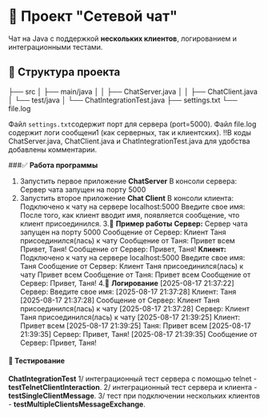 # 📡 Проект "Сетевой чат"

Чат на Java с поддержкой **нескольких клиентов**, логированием и интеграционными тестами.

## 📁 Структура проекта
├── src
│ ├── main/java
│ │ ├── ChatServer.java
│ │ ├── ChatClient.java
│ └── test/java
│ └── ChatIntegrationTest.java
├── settings.txt
└── file.log

Файл `settings.txt`содержит порт для сервера (port=5000).
Файл  file.log содержит логи сообщени1 (как серверных, так и клиентских).
‼️В коды ChatServer.java, ChatClient.java и  ChatIntegrationTest.java для удобства добавлены комментарии.

###✅ **Работа программы**
1. Запустить первое приложение **ChatServer**
   В консоли сервера: Сервер чата запущен на порту 5000
2. Запустить второе приложение **Chat Client**
   В консоли клиента: Подключено к чату на сервере localhost:5000
                      Введите свое имя:
   После того, как клиент вводит имя, появляется сообщение, что клиент присоединился.
3.📖 **Пример работы**
**Сервер:**
Сервер чата запущен на порту 5000
Сообщение от Сервер: Клиент Таня присоединился(лась) к чату
Сообщение от Таня: Привет всем
Привет, Таня!
Сообщение от Сервер: Привет, Таня!
**Клиент:**
Подключено к чату на сервере localhost:5000
Введите свое имя:
Таня
Сообщение от Сервер: Клиент Таня присоединился(лась) к чату
Привет всем
Сообщение от Таня: Привет всем
Сообщение от Сервер: Привет, Таня!
4.💾 **Логирование**
[2025-08-17 21:37:22] Сервер: Введите свое имя:
[2025-08-17 21:37:28] Клиент: Таня
[2025-08-17 21:37:28] Сообщение от Сервер: Клиент Таня присоединился(лась) к чату
[2025-08-17 21:37:28] Сервер: Клиент Таня присоединился(лась) к чату
[2025-08-17 21:39:25] Клиент: Привет всем
[2025-08-17 21:39:25] Таня: Привет всем
[2025-08-17 21:39:35] Сервер: Привет, Таня!
[2025-08-17 21:39:35] Сообщение от Сервер: Привет, Таня!

#### 🧪 Тестирование
**ChatIntegrationTest**
1/ интеграционный тест сервера с помощью telnet - **testTelnetClientInteraction**.
2/ интеграционный тест сервера и клиента - **testSingleClientMessage**.
3/ тест при подключении нескольких клиентов - **testMultipleClientsMessageExchange**.
